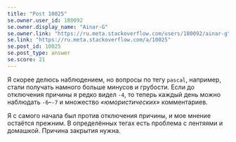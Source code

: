 ```yaml
---
title: "Post 10025"
se.owner.user_id: 180092
se.owner.display_name: "Ainar-G"
se.owner.link: "https://ru.meta.stackoverflow.com/users/180092/ainar-g"
se.link: "https://ru.meta.stackoverflow.com/a/10025"
se.post_id: 10025
se.post_type: answer
se.score: 21
---
```


<p>
Я скорее делюсь наблюдением, но вопросы по тегу <code>pascal</code>,
например, стали получать намного больше минусов и грубости.  Если до
отключения причины я редко видел <code>-4</code>, то теперь каждый день
можно наблюдать <code>-6</code>–<code>-7</code> и множество
<i>«юмористических»</i> комментариев.
</p>
<p>
Я с самого начала был против отключения причины, и мое мнение остаётся
прежним.  В определённых тегах есть проблема с лентяями и домашкой.
Причина закрытия нужна.
</p>
